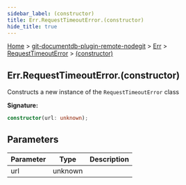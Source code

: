 ```yaml
---
sidebar_label: (constructor)
title: Err.RequestTimeoutError.(constructor)
hide_title: true
---
```


[Home](./index.md) &gt; [git-documentdb-plugin-remote-nodegit](./git-documentdb-plugin-remote-nodegit.md) &gt; [Err](./git-documentdb-plugin-remote-nodegit.err.md) &gt; [RequestTimeoutError](./git-documentdb-plugin-remote-nodegit.err.requesttimeouterror.md) &gt; [(constructor)](./git-documentdb-plugin-remote-nodegit.err.requesttimeouterror._constructor_.md)

## Err.RequestTimeoutError.(constructor)

Constructs a new instance of the `RequestTimeoutError` class

<b>Signature:</b>

```typescript
constructor(url: unknown);
```

## Parameters

|  Parameter | Type | Description |
|  --- | --- | --- |
|  url | unknown |  |

